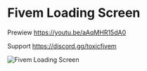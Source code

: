 # Fivem Loading Screen

Prewiew
https://youtu.be/aAqMHR15dA0

Support
https://discord.gg/toxicfivem

![Fivem Loading Screen](https://github.com/ToxicFivemCommunity/FivemLoadingScreen/assets/168990644/1bb230f0-d1a5-4377-9e70-15c6e6c37ce2)
